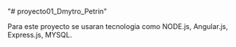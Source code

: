 "# proyecto01_Dmytro_Petrin" 

Para este proyecto se usaran tecnologia como NODE.js, Angular.js, Express.js, MYSQL.